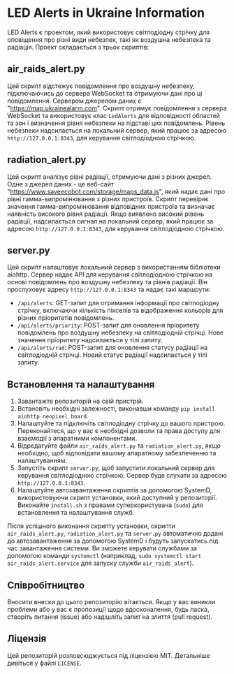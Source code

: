 # LED Alerts in Ukraine Information

LED Alerts є проектом, який використовує світлодіодну стрічку для оповіщення про різні види небезпек, такі як воздушна небезпека та радіація. Проект складається з трьох скриптів:

## air_raids_alert.py

Цей скрипт відстежує повідомлення про воздушну небезпеку, підключаючись до сервера WebSocket та отримуючи дані про ці повідомлення. Сервером джерелом даних є "<https://map.ukrainealarm.com>". Скрипт отримує повідомлення з сервера WebSocket та використовує клас `LedAlerts` для відповідності областей та зон і визначення рівня небезпеки на підставі цих повідомлень. Рівень небезпеки надсилається на локальний сервер, який працює за адресою `http://127.0.0.1:8343`, для керування світлодіодною стрічкою.

## radiation_alert.py

Цей скрипт аналізує рівні радіації, отримуючи дані з різних джерел. Одне з джерел даних - це веб-сайт "<https://www.saveecobot.com/storage/maps_data.js>", який надає дані про рівні гамма-випромінювання з різних пристроїв. Скрипт перевіряє значення гамма-випромінювання відповідних пристроїв та визначає наявність високого рівня радіації. Якщо виявлено високий рівень радіації, надсилається сигнал на локальний сервер, який працює за адресою `http://127.0.0.1:8343`, для керування світлодіодною стрічкою.

## server.py

Цей скрипт налаштовує локальний сервер з використанням бібліотеки aiohttp. Сервер надає API для керування світлодіодною стрічкою на основі повідомлень про воздушну небезпеку та рівнів радіації. Він прослуховує адресу `http://127.0.0.1:8343` та надає такі маршрути:

- `/api/alerts`: GET-запит для отримання інформації про світлодіодну стрічку, включаючи кількість пікселів та відображення кольорів для різних пріоритетів повідомлень.
- `/api/alerts/priority`: POST-запит для оновлення пріоритету повідомлень про воздушну небезпеку на світлодіодній стрічці. Нове значення пріоритету надсилається у тілі запиту.
- `/api/alerts/rad`: POST-запит для оновлення статусу радіації на світлодіодній стрічці. Новий статус радіації надсилається у тілі запиту.

## Встановлення та налаштування

1. Завантажте репозиторій на свій пристрій.
2. Встановіть необхідні залежності, виконавши команду `pip install aiohttp neopixel board`.
3. Налаштуйте та підключіть світлодіодну стрічку до вашого пристрою. Переконайтеся, що у вас є необхідні дозволи та права доступу для взаємодії з апаратними компонентами.
4. Відредагуйте файли `air_raids_alert.py` та `radiation_alert.py`, якщо необхідно, щоб відповідати вашому апаратному забезпеченню та налаштуванням.
5. Запустіть скрипт `server.py`, щоб запустити локальний сервер для керування світлодіодною стрічкою. Сервер буде слухати за адресою `http://127.0.0.1:8343`.
6. Налаштуйте автозавантаження скриптів за допомогою SystemD, використовуючи скрипт установки, який доступний у репозиторії. Виконайте `install.sh` з правами суперкористувача (`sudo`) для встановлення та налаштування служб.

Після успішного виконання скрипту установки, скрипти `air_raids_alert.py`, `radiation_alert.py` та `server.py` автоматично додані до автозавантаження за допомогою SystemD і будуть запускатись під час завантаження системи. Ви зможете керувати службами за допомогою команди `systemctl` (наприклад, `sudo systemctl start air_raids_alert.service` для запуску служби `air_raids_alert`).

## Співробітництво

Вносити внески до цього репозиторію вітається. Якщо у вас виникли проблеми або у вас є пропозиції щодо вдосконалення, будь ласка, створіть питання (issue) або надішліть запит на злиття (pull request).

## Ліцензія

Цей репозиторій розповсюджується під ліцензією MIT. Детальніше дивіться у файлі `LICENSE`.
